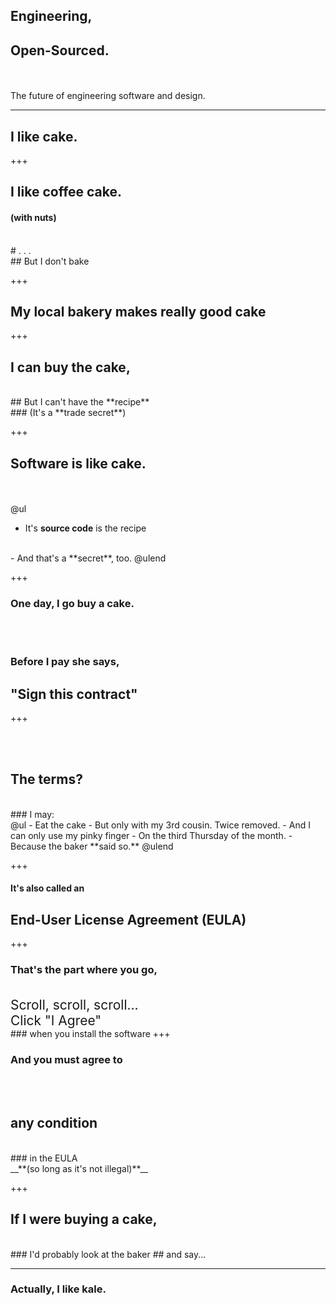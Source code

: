 ## Engineering, 
## Open-Sourced.

<br><br>The future of engineering software and design.

---

## I like **cake.**

+++

## I like coffee cake.
#### (with nuts)
<br>
# . . .
<br>
## But I don't bake

+++

## My local bakery makes **really good cake**

+++

## I can buy the **cake**,
<br>
## But I can't have the **recipe**
<br>
### (It's a **trade secret**)

+++

## **Software** is like **cake.**
<br><br>
@ul
<span style="font-size: 150%">
  - It's **source code** is the recipe
  <br>
  - And that's a **secret**, too.
</span>
@ulend

+++

### **One day, I go buy a cake.**
<br><br>
### Before I pay she says,
## "Sign this **contract**"

+++

<br><br>
## The **terms**?
<br>
### I may:
<br>
@ul
 - Eat the cake
 - But only with my 3rd cousin.  Twice removed.
 - And I can only use my pinky finger
 - On the third Thursday of the month.
 - Because the baker **said so.**
@ulend

+++

#### It's also called an
## End-User License Agreement (EULA)

+++

### **That's the part where you go,**
<br>
<span style = "font-size: 150%">
Scroll, scroll, scroll...
<br>
Click "I Agree"
</span>
<br>
### when you install the software
+++

### And you **must** agree to
<br><br>
## any condition
<br>
### in the EULA
<br>
__**(so long as it's not illegal)**__

+++

## If I were buying a **cake**,
<br>
### I'd probably look at the baker 
## and say...

---

### Actually, I like **kale.**